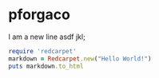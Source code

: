 # pforgaco
I am a new line
asdf jkl;
```ruby
require 'redcarpet'
markdown = Redcarpet.new("Hello World!")
puts markdown.to_html
```
